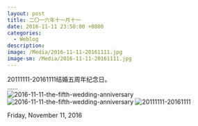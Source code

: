 ```yaml
---
layout: post
title: 二〇一六年十一月十一
date: 2016-11-11 23:50:00 +0800
categories:
  - Weblog
description:
image: /Media/2016-11-11-20161111.jpg
image-sm: /Media/2016-11-11-20161111.jpg
---
```


20111111-20161111结婚五周年纪念日。    
……    
![2016-11-11-the-fifth-wedding-anniversary]({{site.cdnlink}}/Media/2016-11-11-the-fifth-wedding-anniversary-citizen.jpg)
![2016-11-11-the-fifth-wedding-anniversary]({{site.cdnlink}}/Media/2016-11-11-the-fifth-wedding-anniversary-citizen-02.jpg)
![20111111-20161111]({{site.cdnlink}}/Media/2016-11-11-20161111.jpg) 

Friday, November 11, 2016
